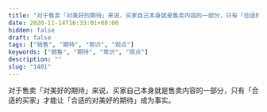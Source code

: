 ```yaml
---
title: "对于售卖「对美好的期待」来说，买家自己本身就是售卖内容的一部分，只有「合适的买家」才能让「合适的对美好的期待」成为事实。"
date: 2020-11-14T16:33:01+08:00
hidden: false
draft: false
tags: ["销售", "期待", "常识", "观点"]
keywords: ["销售", "期待", "常识", "观点"]
description: ""
slug: "1401"
---
```


对于售卖「对美好的期待」来说，买家自己本身就是售卖内容的一部分，只有「合适的买家」才能让「合适的对美好的期待」成为事实。
